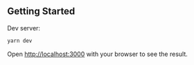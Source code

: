 ## Getting Started

Dev server:

```bash
yarn dev
```

Open [http://localhost:3000](http://localhost:3000) with your browser to see the result.